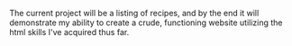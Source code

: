 The current project will be a listing of recipes, and by the end it will demonstrate my ability to create a crude, functioning website utilizing the html skills I've acquired thus far.